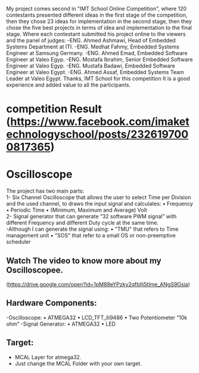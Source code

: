 My project comes second in "IMT School Online Competition", where 120 contestants presented different ideas in the first stage of the competition, then they chose 23 ideas for implementation in the second stage, then they chose the five best projects in terms of idea and implementation to the final stage.
Where each contestant submitted his project online to the viewers and the panel of judges:
-ENG. Ahmed Ashmawi, Head of Embedded Systems Department at ITI.
-ENG. Medhat Fahmy, Embedded Systems Engineer at Samsung Germany.
-ENG. Ahmed Emad, Embedded Software Engineer at Valeo Egyp.
-ENG. Mostafa Ibrahim, Senior Embedded Software Engineer at Valeo Egyp.
-ENG. Mustafa Badawi, Embedded Software Engineer at Valeo Egypt.
-ENG. Ahmed Assaf, Embedded Systems Team Leader at Valeo Egypt.
Thanks, IMT School for this competition It is a good experience and added value to all the participants.

# competition Result (https://www.facebook.com/imaketechnologyschool/posts/2326197000817365)

# Oscilloscope 
The project has two main parts:  
1- Six Channel Oscilloscope that allows the user to select Time per Division and the used channel, to draws the input signal and calculates: 
  • Frequency 
  • Periodic Time 
  • (Minimum, Maximum and Average) Volt  
2- Signal generator that can generate “32 software PWM signal” with different Frequency and different Duty cycle at the same time.  
-Although I can generate the signal using: 
  • "TMU" that refers to Time management unit 
  • "SOS" that refer to a small OS or non-preemptive scheduler

## Watch The video to know more about my Oscilloscopee.
(https://drive.google.com/open?id=1pM88eYPzky2qfbIlj5tIme_ANgS9Gsia)

## Hardware Components:
-Oscilloscope:
     • ATMEGA32
     • LCD_TFT_ili9486
     • Two Potentiometer “10k ohm”
-Signal Generator:
     • ATMEGA32
     • LED

## Target:
   * MCAL Layer for atmega32.
   * Just change the MCAL Folder with your own target.
